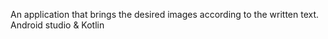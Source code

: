 An application that brings the desired images according to the written text.
Android studio & Kotlin
